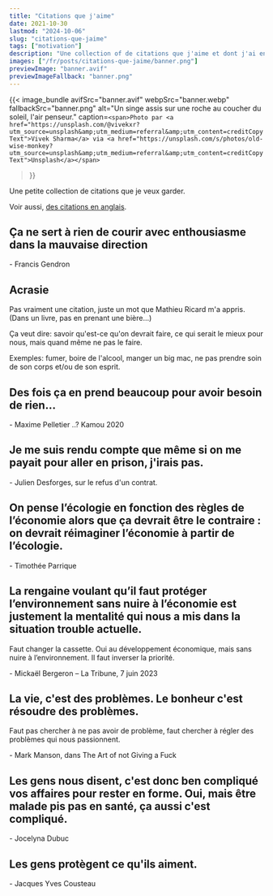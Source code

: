 ```yaml
---
title: "Citations que j'aime"
date: 2021-10-30
lastmod: "2024-10-06"
slug: "citations-que-jaime"
tags: ["motivation"]
description: "Une collection of de citations que j'aime et dont j'ai envie de me rappeler."
images: ["/fr/posts/citations-que-jaime/banner.png"]
previewImage: "banner.avif"
previewImageFallback: "banner.png"
---
```

{{< image_bundle
    avifSrc="banner.avif" 
    webpSrc="banner.webp" 
    fallbackSrc="banner.png" 
    alt="Un singe assis sur une roche au coucher du soleil, l'air penseur."
    caption=`<span>Photo par <a href="https://unsplash.com/@vivekxr?utm_source=unsplash&amp;utm_medium=referral&amp;utm_content=creditCopyText">Vivek Sharma</a> via <a href="https://unsplash.com/s/photos/old-wise-monkey?utm_source=unsplash&amp;utm_medium=referral&amp;utm_content=creditCopyText">Unsplash</a></span>`
>}}


Une petite collection de citations que je veux garder.

Voir aussi, [des citations en anglais](/posts/nuggets-of-wisdom-i-like/).

## Ça ne sert à rien de courir avec enthousiasme dans la mauvaise direction
\- Francis Gendron

## Acrasie
Pas vraiment une citation, juste un mot que Mathieu Ricard m'a appris.
(Dans un livre, pas en prenant une bière...)

Ça veut dire: savoir qu'est-ce qu'on devrait faire,
ce qui serait le mieux pour nous, 
mais quand même ne pas le faire.

Exemples: fumer, boire de l'alcool, manger un big mac, ne pas prendre soin de 
son corps et/ou de son esprit.

## Des fois ça en prend beaucoup pour avoir besoin de rien...
\- Maxime Pelletier ..? Kamou 2020

## Je me suis rendu compte que même si on me payait pour aller en prison, j'irais pas.
\- Julien Desforges, sur le refus d'un contrat.

## On pense l’écologie en fonction des règles de l’économie alors que ça devrait être le contraire : on devrait réimaginer l’économie à partir de l’écologie.
\- Timothée Parrique

## La rengaine voulant qu’il faut protéger l’environnement sans nuire à l’économie est justement la mentalité qui nous a mis dans la situation trouble actuelle. 
Faut changer la cassette. Oui au développement économique, mais sans nuire à l’environnement. Il faut inverser la priorité.

\- Mickaël Bergeron – La Tribune, 7 juin 2023

## La vie, c'est des problèmes. Le bonheur c'est résoudre des problèmes.
Faut pas chercher à ne pas avoir de problème, faut chercher à régler des
problèmes qui nous passionnent.

\- Mark Manson, dans The Art of not Giving a Fuck

## Les gens nous disent, c'est donc ben compliqué vos affaires pour rester en forme. Oui, mais être malade pis pas en santé, ça aussi c'est compliqué.

\- Jocelyna Dubuc

## Les gens protègent ce qu'ils aiment.

\- Jacques Yves Cousteau
